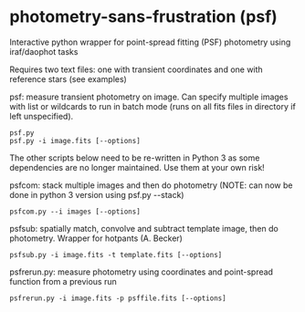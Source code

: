 # photometry-sans-frustration (psf)

Interactive python wrapper for point-spread fitting (PSF) photometry using iraf/daophot tasks

Requires two text files: one with transient coordinates and one with reference stars (see examples)

psf:
measure transient photometry on image. Can specify multiple images with list or wildcards to run in batch mode (runs on all fits files in directory if left unspecified).

    psf.py
    psf.py -i image.fits [--options]

The other scripts below need to be re-written in Python 3 as some dependencies are no longer maintained. Use them at your own risk!

psfcom:
stack multiple images and then do photometry (NOTE: can now be done in python 3 version using psf.py --stack)

    psfcom.py --i images [--options]

psfsub:
spatially match, convolve and subtract template image, then do photometry. Wrapper for hotpants (A. Becker)

    psfsub.py -i image.fits -t template.fits [--options]

psfrerun.py:
measure photometry using coordinates and point-spread function from a previous run

    psfrerun.py -i image.fits -p psffile.fits [--options]